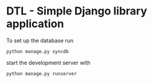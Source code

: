 # DTL - Simple Django library application

To set up the database run

    python manage.py syncdb

start the development server with

    python manage.py runserver
